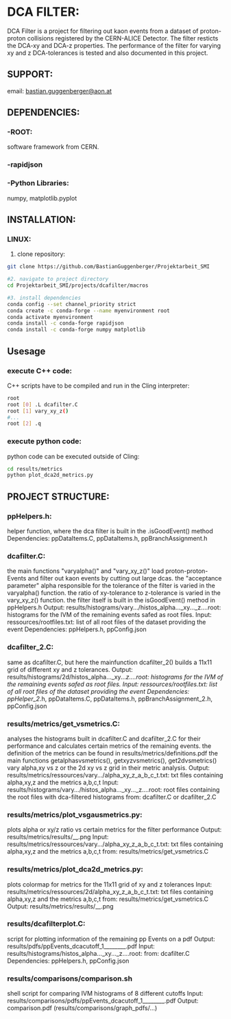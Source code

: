 # DCA FILTER:
DCA Filter is a project for filtering out kaon events from a dataset of proton-proton collisions registered by the CERN-ALICE Detector. The filter resticts the DCA-xy and DCA-z properties. The performance of the filter for varying xy and z DCA-tolerances is tested and also documented in this project.

## SUPPORT:
email: bastian.guggenberger@aon.at

## DEPENDENCIES:
### -ROOT:
software framework from CERN.

### -rapidjson

### -Python Libraries:
numpy, matplotlib.pyplot


## INSTALLATION:
### LINUX:

1. clone repository:
```bash
git clone https://github.com/BastianGuggenberger/Projektarbeit_SMI

#2. navigate to project directory
cd Projektarbeit_SMI/projects/dcafilter/macros

#3. install dependencies
conda config --set channel_priority strict
conda create -c conda-forge --name myenvironment root
conda activate myenvironment
conda install -c conda-forge rapidjson
conda install -c conda-forge numpy matplotlib
```

## Usesage
### execute C++ code:
C++ scripts have to be compiled and run in the Cling interpreter:
```bash
root
root [0] .L dcafilter.C
root [1] vary_xy_z()
#...
root [2] .q
```
### execute python code:
python code can be executed outside of Cling:
```bash
cd results/metrics
python plot_dca2d_metrics.py
```

    

## PROJECT STRUCTURE:

### ppHelpers.h:
helper function, where the dca filter is built in the .isGoodEvent() method
Dependencies:
ppDataItems.C, ppDataItems.h, ppBranchAssignment.h


### dcafilter.C:
the main functions "varyalpha()" and "vary_xy_z()" load proton-proton-Events and filter out kaon events by cutting out large dcas.
the "acceptance parameter" alpha responsible for the tolerance of the filter is varied in the varyalpha() function.
the ratio of xy-tolerance to z-tolerance is varied in the vary_xy_z() function.
the filter itself is built in the isGoodEvent() method in ppHelpers.h
Output:
results/histograms/vary.../histos_alpha..._xy..._z....root:
histograms for the IVM of the remaining events safed as root files.
Input:
ressources/rootfiles.txt:
    list of all root files of the dataset providing the event
Dependencies:
ppHelpers.h, ppConfig.json


### dcafilter_2.C:
same as dcafilter.C, but here the mainfunction dcafilter_2() builds a 11x11 grid of different xy and z tolerances.
Output:
results/histograms/2d/histos_alpha..._xy..._z....root:
    histograms for the IVM of the remaining events safed as root files.
Input:
ressources/rootfiles.txt:
    list of all root files of the dataset providing the event
Dependencies:
ppHelper_2_.h, ppDataItems.C, ppDataItems.h, ppBranchAssignment_2.h, ppConfig.json


### results/metrics/get_vsmetrics.C:
analyses the histograms built in dcafilter.C and dcafilter_2.C for their performance and calculates certain metrics of the remaining events. the definition of the metrics can be found in results/metrics/definitions.pdf
the main functions getalphasvsmetrics(), getxyzvsmetrics(), get2dvsmetrics() vary alpha,xy vs z or the 2d xy vs z grid in their metric analysis.
Output:
results/metrics/ressources/vary.../alpha_xy_z_a_b_c_t.txt:
    txt files containing alpha,xy,z and the metrics a,b,c,t
Input:
results/histograms/vary.../histos_alpha..._xy..._z....root:
    root files containing the root files with dca-filtered histograms
    from: dcafilter.C or dcafilter_2.C
    

### results/metrics/plot_vsgausmetrics.py:
plots alpha or xy/z ratio vs certain metrics for the filter performance
Output:
results/metrics/results/__.png
Input:
results/metrics/ressources/vary.../alpha_xy_z_a_b_c_t.txt:
    txt files containing alpha,xy,z and the metrics a,b,c,t
    from: results/metrics/get_vsmetrics.C


### results/metrics/plot_dca2d_metrics.py:
plots colormap for metrics for the 11x11 grid of xy and z tolerances
Input:
results/metrics/ressources/2d/alpha_xy_z_a_b_c_t.txt:
    txt files containing alpha,xy,z and the metrics a,b,c,t
    from: results/metrics/get_vsmetrics.C
Output:
results/metrics/results/__.png


### results/dcafilterplot.C:
script for plotting information of the remaining pp Events on a pdf
Output:
results/pdfs/ppEvents_dcacutoff_1________.pdf
Input:
results/histograms/histos_alpha..._xy..._z....root:
    from: dcafilter.C
Dependencies:
ppHelpers.h, ppConfig.json


### results/comparisons/comparison.sh
shell script for comparing IVM histograms of 8 different cutoffs
Input:
results/comparisons/pdfs/ppEvents_dcacutoff_1________.pdf
Output:
comparison.pdf
(results/comparisons/graph_pdfs/...)

